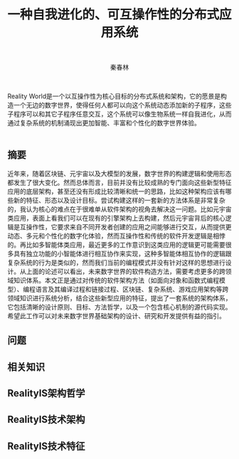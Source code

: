 <h1 align="center">一种自我进化的、可互操作性的分布式应用系统</h1>
<br/>

<p align="center">秦春林</p>

<br/>

Reality World是一个以互操作性为核心目标的分布式系统和架构，它的愿景是构造一个无边的数字世界，使得任何人都可以向这个系统动态添加新的子程序，这些子程序可以和其它子程序任意交互，这个系统可以像生物系统一样自我进化，从而通过复杂系统的机制涌现出更加智能、丰富和个性化的数字世界体验。<br/><br/>

## 摘要

近年来，随着区块链、元宇宙以及大模型的发展，数字世界的构建逻辑和使用形态都发生了很大变化。然而总体而言，目前并没有比较成熟的专门面向这些新型特征应用的底层架构，甚至还没有形成比较清晰和统一的思路，比如这种架构应该有哪些新的特征、形态以及设计目标。尝试构建这样的一套新的方法体系是非常复杂的，我认为核心的难点在于很难单从软件架构的视角去解决这一问题。比如元宇宙类应用，表面上看我们可以在现有的引擎架构上去构建，然后元宇宙背后的核心逻辑是互操作性，它要求来自不同开发者创建的应用之间能够进行交互，从而提供更动态、多元和个性化的数字化体验，然而互操作性和传统的软件开发逻辑是相悖的。再比如多智能体类应用，最近更多的工作意识到这类应用的逻辑更可能需要很多具有独立功能的小智能体进行相互协作来实现，这种多智能体相互协作的逻辑跟复杂系统的行为是类似的，然而我们当前的编程模式并没有针对这样的思想进行设计。从上面的论述可以看出，未来数字世界的软件构造方法，需要考虑更多的跨领域知识体系。本文正是通过对传统的软件架构方法（如面向对象和函数式编程模型）、编程语言及其编译过程和链接过程、区块链、复杂系统、游戏应用架构等跨领域知识进行系统分析，结合这些新型应用的特征，提出了一套系统的架构体系，它包括清晰的设计原则、目标、方法哲学，以及一个包含核心机制的源代码实现。希望此工作可以对未来数字世界基础架构的设计、研究和开发提供有益的指引。

## 问题

## 相关知识

## RealityIS架构哲学

## RealityIS技术架构

## RealityIS技术特征

##    

